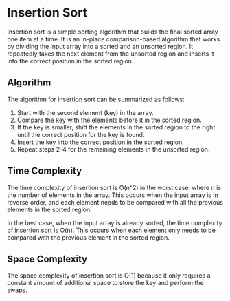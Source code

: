 # Insertion Sort

Insertion sort is a simple sorting algorithm that builds the final sorted array one item at a time. It is an in-place comparison-based algorithm that works by dividing the input array into a sorted and an unsorted region. It repeatedly takes the next element from the unsorted region and inserts it into the correct position in the sorted region.

## Algorithm

The algorithm for insertion sort can be summarized as follows:

1. Start with the second element (key) in the array.
2. Compare the key with the elements before it in the sorted region.
3. If the key is smaller, shift the elements in the sorted region to the right until the correct position for the key is found.
4. Insert the key into the correct position in the sorted region.
5. Repeat steps 2-4 for the remaining elements in the unsorted region.

## Time Complexity

The time complexity of insertion sort is O(n^2) in the worst case, where n is the number of elements in the array. This occurs when the input array is in reverse order, and each element needs to be compared with all the previous elements in the sorted region.

In the best case, when the input array is already sorted, the time complexity of insertion sort is O(n). This occurs when each element only needs to be compared with the previous element in the sorted region.

## Space Complexity

The space complexity of insertion sort is O(1) because it only requires a constant amount of additional space to store the key and perform the swaps.
